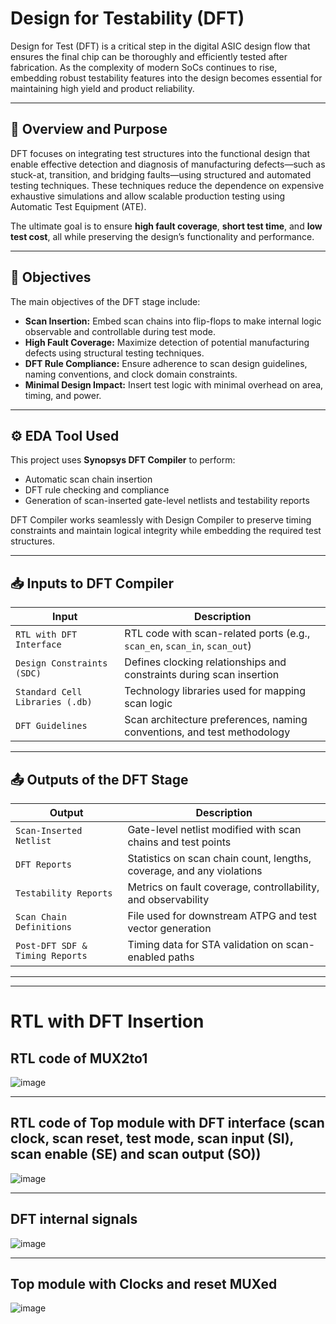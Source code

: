 # Design for Testability (DFT)

Design for Test (DFT) is a critical step in the digital ASIC design flow that ensures the final chip can be thoroughly and efficiently tested after fabrication. As the complexity of modern SoCs continues to rise, embedding robust testability features into the design becomes essential for maintaining high yield and product reliability.

---

## 📌 Overview and Purpose

DFT focuses on integrating test structures into the functional design that enable effective detection and diagnosis of manufacturing defects—such as stuck-at, transition, and bridging faults—using structured and automated testing techniques. These techniques reduce the dependence on expensive exhaustive simulations and allow scalable production testing using Automatic Test Equipment (ATE).

The ultimate goal is to ensure **high fault coverage**, **short test time**, and **low test cost**, all while preserving the design’s functionality and performance.

---

## 🎯 Objectives

The main objectives of the DFT stage include:

-  **Scan Insertion:** Embed scan chains into flip-flops to make internal logic observable and controllable during test mode.
-  **High Fault Coverage:** Maximize detection of potential manufacturing defects using structural testing techniques.
-  **DFT Rule Compliance:** Ensure adherence to scan design guidelines, naming conventions, and clock domain constraints.
-  **Minimal Design Impact:** Insert test logic with minimal overhead on area, timing, and power.

---

## ⚙️ EDA Tool Used

This project uses **Synopsys DFT Compiler** to perform:

- Automatic scan chain insertion  
- DFT rule checking and compliance  
- Generation of scan-inserted gate-level netlists and testability reports  

DFT Compiler works seamlessly with Design Compiler to preserve timing constraints and maintain logical integrity while embedding the required test structures.

---

## 📥 Inputs to DFT Compiler

| Input                               | Description                                                                 |
|------------------------------------|-----------------------------------------------------------------------------|
| `RTL with DFT Interface`           | RTL code with scan-related ports (e.g., `scan_en`, `scan_in`, `scan_out`)  |
| `Design Constraints (SDC)`         | Defines clocking relationships and constraints during scan insertion         |
| `Standard Cell Libraries (.db)`    | Technology libraries used for mapping scan logic                            |
| `DFT Guidelines`                   | Scan architecture preferences, naming conventions, and test methodology     |

---

## 📤 Outputs of the DFT Stage

| Output                          | Description                                                                 |
|---------------------------------|-----------------------------------------------------------------------------|
| `Scan-Inserted Netlist`         | Gate-level netlist modified with scan chains and test points                |
| `DFT Reports`                   | Statistics on scan chain count, lengths, coverage, and any violations       |
| `Testability Reports`           | Metrics on fault coverage, controllability, and observability               |
| `Scan Chain Definitions`        | File used for downstream ATPG and test vector generation                    |
| `Post-DFT SDF & Timing Reports` | Timing data for STA validation on scan-enabled paths                        |


---

---

# RTL with DFT Insertion 


## RTL code of MUX2to1

![image](https://github.com/user-attachments/assets/6db77298-6688-4294-8ea7-ecfe8db6113b)


---

## RTL code of Top module with DFT interface (scan clock, scan reset, test mode, scan input (SI), scan enable (SE) and scan output (SO)) 

![image](https://github.com/user-attachments/assets/d96b1951-20ea-4553-9b7f-64e3c16e7e9c)


---


## DFT internal signals


![image](https://github.com/user-attachments/assets/36772569-71a9-456e-a8e9-600f039e5680)


---


## Top module with Clocks and reset MUXed


![image](https://github.com/user-attachments/assets/343b8a1f-d548-4981-aaa2-8f6efc6e5ce5)
